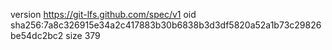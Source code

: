 version https://git-lfs.github.com/spec/v1
oid sha256:7a8c326915e34a2c417883b30b6838b3d3df5820a52a1b73c29826be54dc2bc2
size 379
